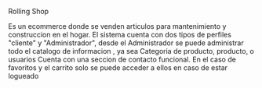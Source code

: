 Rolling Shop

Es un ecommerce donde se venden articulos para mantenimiento y construccion en el hogar.
El sistema cuenta con dos tipos de perfiles "cliente" y "Administrador", desde el Administrador se puede administrar todo el catalogo de informacion , ya  sea Categoria de producto, producto, o usuarios
Cuenta con una seccion de contacto funcional.
En el caso de favoritos y el carrito solo se puede acceder a ellos en caso de estar logueado

